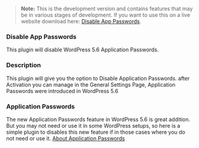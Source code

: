 > **Note:** This is the development version and contains features that may be in various stages of development. If you want to use this on a live website download here: [Disable App Passwords](https://wordpress.org/plugins/wp-disable-app-passwords/).

### Disable App Passwords
This plugin will disable WordPress 5.6 Application Passwords.

### Description
This plugin will give you the option to Disable Application Passwords.
after Activation you can manage in the General Settings Page,
Application Passwords were introduced in WordPress 5.6

### Application Passwords
The new Application Passwords feature in WordPress 5.6 is great addition.
But you may not need or use it in some WordPress setups, so here is a simple plugin
to disables this new feature if in those cases where you do not need or use it.
[About Application Passwords](https://make.wordpress.org/core/2020/11/05/application-passwords-integration-guide/)  
